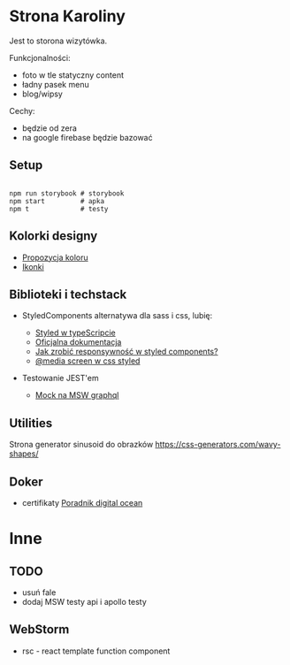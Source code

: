 # Strona Karoliny

Jest to storona wizytówka.

Funkcjonalności:

- foto w tle statyczny content
- ładny pasek menu
- blog/wipsy

Cechy:

- będzie od zera
- na google firebase będzie bazować

## Setup

```shell

npm run storybook # storybook
npm start         # apka
npm t             # testy

```

## Kolorki designy

- [Propozycja koloru](https://colorhunt.co/palette/222831393e4600adb5eeeeee)
- [Ikonki](https://www.flaticon.com/search?word=instagram)

## Biblioteki i techstack

- StyledComponents alternatywa dla sass i css, lubię:

  - [Styled w typeScripcie](https://fettblog.eu/typescript-react/styles/)
  - [Oficjalna dokumentacja](https://styled-components.com/docs/basics#adapting-based-on-props)
  - [Jak zrobić responsywność w styled components?](https://medium.com/styled-components/responsive-styled-components-in-3-minutes-ae3b58cca57b)
  - [@media screen w css styled](https://medium.com/styled-components/how-to-create-responsive-ui-with-styled-components-c6b71a3ce172)

- Testowanie JEST'em
  - [Mock na MSW graphql](https://mswjs.io/docs/getting-started/mocks/graphql-api)

## Utilities

Strona generator sinusoid do obrazków
https://css-generators.com/wavy-shapes/

## Doker

- certifikaty [Poradnik digital ocean](https://www.digitalocean.com/community/tutorials/how-to-secure-a-containerized-node-js-application-with-nginx-let-s-encrypt-and-docker-compose)

# Inne

## TODO

- usuń fale
- dodaj MSW testy api i apollo testy

## WebStorm

- rsc - react template function component
